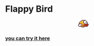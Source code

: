 # Flappy Bird

<p align="center">
 <img src="images/yellowbird-downflap.png" />
</p>

### [you can try it here](https://shubbair.github.io/Flappy-Bird/)
